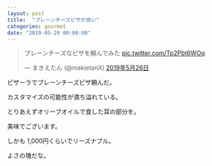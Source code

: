 ```yaml
---
layout: post
title:  "プレーンチーズピザが良い"
categories: gourmet
date: "2019-05-29 00:00:00"
---
```


<blockquote class="twitter-tweet" data-lang="ja"><p lang="ja" dir="ltr">プレーンチーズなピザを頼んでみた <a href="https://t.co/Tp2Pbt6WOq">pic.twitter.com/Tp2Pbt6WOq</a></p>&mdash; まきえたん (@makietanX) <a href="https://twitter.com/makietanX/status/1132505588632412160?ref_src=twsrc%5Etfw">2019年5月26日</a></blockquote>
<script async src="https://platform.twitter.com/widgets.js" charset="utf-8"></script>

ピザーラでプレーンチーズピザ頼んだ。

カスタマイズの可能性が満ち溢れている。

とりあえずオリーブオイルで食した耳の部分を。

美味でございます。

しかも 1,000円くらいでリーズナブル。

よさの塊だな。

